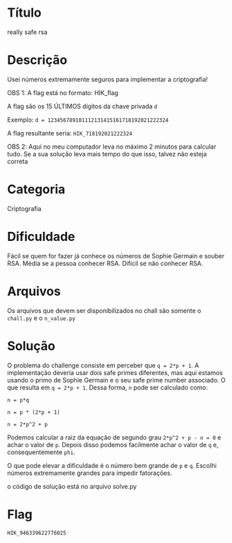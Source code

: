 # Título

really safe rsa

# Descrição

Usei números extremamente seguros para implementar a criptografia!

OBS 1: A flag está no formato: HIK_flag

A flag são os 15 ÚLTIMOS dígitos da chave privada `d`

Exemplo: `d = 123456789101112131415161718192021222324`

A flag resultante seria: `HIK_718192021222324`

OBS 2: Aqui no meu computador leva no máximo 2 minutos para calcular tudo. Se a sua solução leva mais tempo do que isso, talvez não esteja correta

# Categoria

Criptografia

# Dificuldade

Fácil se quem for fazer já conhece os números de Sophie Germain e souber RSA.
Média se a pessoa conhecer RSA. Difícil se não conhecer RSA.

# Arquivos

Os arquivos que devem ser disponibilizados no chall são somente o `chall.py` e o `n_value.py`

# Solução

O problema do challenge consiste em perceber que `q = 2*p + 1`. A implementação deveria usar dois safe primes diferentes, mas aqui estamos usando o primo de Sophie Germain e o seu safe prime number associado. O que resulta em `q = 2*p + 1`. Dessa forma, `n` pode ser calculado como:

`n = p*q`

`n = p * (2*p + 1)`

`n = 2*p^2 + p`

Podemos calcular a raiz da equação de segundo grau `2*p^2 + p - n = 0` e achar o valor de `p`. Depois disso podemos facilmente achar o valor de `q` e, consequentemente `phi`.

O que pode elevar a dificuldade é o número bem grande de `p` e `q`. Escolhi números extremamente grandes para impedir fatorações.

o código de solução está no arquivo solve.py

# Flag

`HIK_946339622776025`
